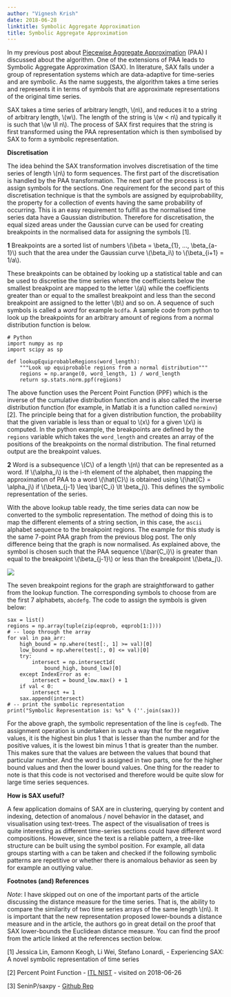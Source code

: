 ```yaml
---
author: "Vignesh Krish"
date: 2018-06-28
linktitle: Symbolic Aggregate Approximation
title: Symbolic Aggregate Approximation
---
```


In my previous post about [Piecewise Aggregate Approximation](/posts/piecewise-aggregate-approx.md) (PAA) I discussed about the algorithm. One of the extensions of PAA leads to Symbolic Aggregate Approximation (SAX). In literature, SAX falls under a group of representation systems which are data-adaptive for time-series and are symbolic. As the name suggests, the algorithm takes a time series and represents it in terms of symbols that are approximate representations of the original time series.

SAX takes a time series of arbitrary length, \\(n\\), and reduces it to a string of arbitrary length, \\(w\\). The length of the string is \\(w < n\\) and typically it is such that \\(w \ll n\\). The process of SAX first requires that the string is first transformed using the PAA representation which is then symbolised by SAX to form a symbolic representation.

**Discretisation**

The idea behind the SAX transformation involves discretisation of the time series of length \\(n\\) to form sequences. The first part of the discretisation is handled by the PAA transformation. The next part of the process is to assign symbols for the sections. One requirement for the second part of this discretisation technique is that the symbols are assigned by equiprobability, the property for a collection of events having the same probability of occurring. This is an easy requirement to fulfill as the normalised time series data have a Gaussian distribution. Therefore for discretisation, the equal sized areas under the Gaussian curve can be used for creating breakpoints in the normalised data for assigning the symbols [1].

**1** Breakpoints are a sorted list of numbers \\(\beta = \beta\_{1}, ..., \beta\_{a-1}\\) such that the area under the Gaussian curve \\(\beta\_i\\) to \\(\beta\_{i+1} = 1/a\\).

These breakpoints can be obtained by looking up a statistical table and can be used to discretise the time series where the coefficients below the smallest breakpoint are mapped to the letter \\(a\\) while the coefficients greater than or equal to the smallest breakpoint and less than the second breakpoint are assigned to the letter \\(b\\) and so on. A sequence of such symbols is called a *word* for example `bcdfa`. A sample code from python to look up the breakpoints for an arbitrary amount of regions from a normal distribution function is below. 

```{python}
# Python
import numpy as np
import scipy as sp

def lookupEquiprobableRegions(word_length):
    """Look up equiprobable regions from a normal distribution"""
    regions = np.arange(0, word_length, 1) / word_length
    return sp.stats.norm.ppf(regions)
```

The above function uses the Percent Point Function (PPF) which is the inverse of the cumulative distribution function and is also called the inverse distribution function (for example, in Matlab it is a function called `norminv`) [2]. The principle being that for a given distribution function, the probability that the given variable is less than or equal to \\(x\\) for a given \\(x\\) is computed. In the python example, the breakpoints are defined by the `regions` variable which takes the `word_length` and creates an array of the positions of the breakpoints on the normal distribution. The final returned output are the breakpoint values.

**2** Word is a subsequence \\(C\\) of a length \\(n\\) that can be represented as a word. If \\(\alpha\_i\\) is the i-th element of the alphabet, then mapping the approximation of PAA to a word \\(\hat{C}\\) is obtained using \\(\hat{C} = \alpha\_j\\) if \\(\beta\_{j-1} \leq \bar{C\_i} \lt \beta\_j\\). This defines the symbolic representation of the series.

With the above lookup table ready, the time series data can now be converted to the symbolic representation. The method of doing this is to map the different elements of a string section, in this case, the `ascii` alphabet sequence to the breakpoint regions. The example for this study is the same 7-point PAA graph from the previous blog post. The only difference being that the graph is now normalised. As explained above, the symbol is chosen such that the PAA sequence \\(\bar{C\_i}\\) is greater than equal to the breakpoint \\(\beta\_{j-1}\\) or less than the breakpoint \\(\beta\_j\\).

![](/images/PAAStepNormalised.png)

The seven breakpoint regions for the graph are straightforward to gather from the lookup function. The corresponding symbols to choose from are the first 7 alphabets, `abcdefg`. The code to assign the symbols is given below:

```{python}
sax = list()
regions = np.array(tuple(zip(eqprob, eqprob[1:])))
# -- loop through the array
for val in paa_arr:
    high_bound = np.where(test[:, 1] >= val)[0]
    low_bound = np.where(test[:, 0] <= val)[0]
    try:
        intersect = np.intersect1d(
            bound_high, bound_low)[0]
    except IndexError as e:
        intersect = bound_low.max() + 1
    if val < 0:
        intersect += 1
    sax.append(intersect)
# -- print the symbolic representation
print("Symbolic Representation is: %s" % (''.join(sax)))
```

For the above graph, the symbolic representation of the line is `cegfedb`. The assignment operation is undertaken in such a way that for the negative values, it is the highest bin plus 1 that is lesser than the number and for the positive values, it is the lowest bin minus 1 that is greater than the number. This makes sure that the values are between the values that bound that particular number. And the word is assigned in two parts, one for the higher bound values and then the lower bound values. One thing for the reader to note is that this code is not vectorised and therefore would be quite slow for large time series sequences. 

**How is SAX useful?**

A few application domains of SAX are in clustering, querying by content and indexing, detection of anomalous / novel behavior in the dataset, and visualisation using text-trees. The aspect of the visualisation of trees is quite interesting as different time-series sections could have different word compositions. However, since the text is a reliable pattern, a tree-like structure can be built using the symbol position. For example, all data groups starting with `a` can be taken and checked if the following symbolic patterns are repetitive or whether there is anomalous behavior as seen by for example an outlying value.

**Footnotes (and) References**

*Note*: I have skipped out on one of the important parts of the article discussing the distance measure for the time series. That is, the ability to compare the similarity of two time series arrays of the same length \\(n\\). It is important that the new representation proposed lower-bounds a distance measure and in the article, the authors go in great detail on the proof that SAX lower-bounds the Euclidean distance measure. You can find the proof from the article linked at the references section below. 

[1] Jessica Lin, Eamonn Keogh, Li Wei, Stefano Lonardi, - Experiencing SAX: A novel symbolic representation of time series

[2] Percent Point Function - [ITL NIST](https://itl.nist.gov/div898/handbook/eda/section3/eda362.htm) - visited on 2018-06-26

[3] SeninP/saxpy - [Github Rep](https://github.com/seninp/saxpy)
